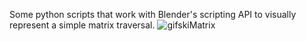 Some python scripts that work with Blender's scripting API to visually represent a simple matrix traversal.
![gifskiMatrix](https://github.com/BrianBaecher/bpy/assets/105936591/88a4c975-c017-4652-a0f1-5b869cb9c13d)
